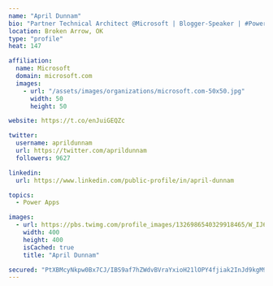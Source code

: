 ```yaml
---
name: "April Dunnam"
bio: "Partner Technical Architect @Microsoft | Blogger-Speaker | #PowerApps, #PowerAutomate, #Office365, #SharePoint | #WIT | #Karaoke Queen"
location: Broken Arrow, OK
type: "profile"
heat: 147

affiliation:
  name: Microsoft
  domain: microsoft.com
  images:
    - url: "/assets/images/organizations/microsoft.com-50x50.jpg"
      width: 50
      height: 50

website: https://t.co/enJuiGEQZc

twitter:
  username: aprildunnam
  url: https://twitter.com/aprildunnam
  followers: 9627

linkedin:
  url: https://www.linkedin.com/public-profile/in/april-dunnam

topics:
  - Power Apps

images:
  - url: https://pbs.twimg.com/profile_images/1326986540329918465/W_IJ6Ih2_400x400.jpg
    width: 400
    height: 400
    isCached: true
    title: "April Dunnam"

secured: "PtXBMcyNkpw0Bx7CJ/IBS9af7hZWdvBVraYxioH21lOPY4fjiak2InJd9kgM9IEKzJd0Cj2cAxA+GtpXCbfRymP76L4tSFohqQ2B7mNf7nldvy4XFqcoKF8LCPHmEGAnnBPlrAKn3EiywWo0bz/s7SJv1vfbRYziTia7rCMPXAZiJo2O39aHxJ84Z8Pk6PFj5/XWGSPDiSpJrpKtNFVJyZvufBEUCyys1mGV9b1g8yjhLbzkB/vCaMEwPfK4zdGF/w/qA0Tai1rFlrUDv0oaVbUQ6WigDl4DryHWzVrzslrqxl7x6Vccs/QHdD4TU+IxVFeJH8LSIc4gCDLmXJYBtEvXGlufXhHEg4ek+k68e0ff9ImUNrB/gbPmCvUr/z0B4YPphdGXMCwumAkx293qSbQKa8sleQ3zvazJ9TpdMlE=;JqkSjtvzMbaQISHcDAvrPA=="
---
```


